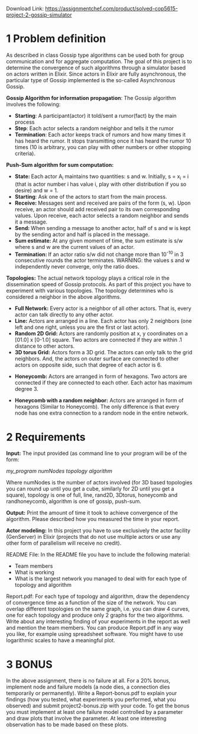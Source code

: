 Download Link: https://assignmentchef.com/product/solved-cop5615-project-2-gossip-simulator
<br>
<h1>1   Problem definition</h1>




As described in class Gossip type algorithms can be used both for group communication and for aggregate computation. The goal of this project is to determine the convergence of such algorithms through a simulator based on actors written in Elixir. Since actors in Elixir are fully asynchronous, the particular type of Gossip implemented is the so-called Asynchronous Gossip.




<strong>Gossip Algorithm for information propagation</strong>: The Gossip algorithm involves the following:




<ul>

 <li><strong>Starting</strong>: A participant(actor) it told/sent a rumor(fact) by the main process</li>

 <li><strong>Step</strong>: Each actor selects a random neighbor and tells it the rumor</li>

 <li><strong>Termination</strong>: Each actor keeps track of rumors and how many times it has heard the rumor. It stops transmitting once it has heard the rumor 10 times (10 is arbitrary, you can play with other numbers or other stopping criteria).</li>

</ul>




<strong> </strong>

<strong> </strong>

<strong> </strong>

<strong> </strong>

<strong>Push-Sum algorithm for sum computation: </strong>

<strong> </strong>

<ul>

 <li><strong>State: </strong>Each actor A<sub>i</sub> maintains two quantities: s and w. Initially, s = x<sub>i</sub> = i (that is actor number i has value i, play with other distribution if you so desire) and w = 1.</li>

 <li><strong>Starting</strong>: Ask one of the actors to start from the main process.</li>

 <li><strong>Receive: </strong>Messages sent and received are pairs of the form (s, w). Upon receive, an actor should add received pair to its own corresponding values. Upon receive, each actor selects a random neighbor and sends it a message.</li>

 <li><strong>Send: </strong>When sending a message to another actor, half of s and w is kept by the sending actor and half is placed in the message.</li>

 <li><strong>Sum estimate: </strong>At any given moment of time, the sum estimate is s/w where s and w are the current values of an actor.</li>

 <li><strong>Termination: </strong>If an actor ratio s/w did not change more than 10<sup>-10</sup> in 3 consecutive rounds the actor terminates. WARNING: the values s and w independently never converge, only the ratio does.</li>

</ul>




<strong>Topologies:</strong> The actual network topology plays a critical role in the dissemination speed of Gossip protocols. As part of this project you have to experiment with various topologies. The topology determines who is considered a neighbor in the above algorithms.




<ul>

 <li><strong>Full Network:</strong> Every actor is a neighbor of all other actors. That is, every actor can talk directly to any other actor.</li>

 <li><strong>Line:</strong> Actors are arranged in a line. Each actor has only 2 neighbors (one left and one right, unless you are the first or last actor).</li>

 <li><strong>Random 2D Grid:</strong> Actors are randomly position at x, y coordinates on a [01.0] x [0-1.0] square. Two actors are connected if they are within .1 distance to other actors.</li>

 <li><strong>3D torus Grid:</strong> Actors form a 3D grid. The actors can only talk to the grid neighbors. And, the actors on outer surface are connected to other actors on opposite side, such that degree of each actor is 6.</li>

</ul>




<ul>

 <li><strong>Honeycomb:</strong> Actors are arranged in form of hexagons. Two actors are connected if they are connected to each other. Each actor has maximum degree 3.</li>

</ul>







<ul>

 <li><strong>Honeycomb with a random neighbor:</strong> Actors are arranged in form of hexagons (Similar to Honeycomb). The only difference is that every node has one extra connection to a random node in the entire network.</li>

</ul>




<h1>2   Requirements</h1>




<strong>Input:</strong>  The input provided (as command line to your program will be of the form:




<em>my_program numNodes topology algorithm </em>




Where numNodes is the number of actors involved (for 3D based topologies you can round up until you get a cube, similarly for 2D until you get a square), topology is one of full, line, rand2D, 3Dtorus, honeycomb and randhoneycomb, algorithm is one of gossip, push-sum.




<strong>Output:</strong> Print the amount of time it took to achieve convergence of the algorithm. Please described how you measured the time in your report.




<strong>Actor modeling:</strong> In this project you have to use exclusively the actor facility (GenServer) in Elixir (projects that do not use multiple actors or use any other form of parallelism will receive no credit).













README File: In the README file you have to include the following material:

<ul>

 <li>Team members</li>

 <li>What is working</li>

 <li>What is the largest network you managed to deal with for each type of topology and algorithm</li>

</ul>




Report.pdf: For each type of topology and algorithm, draw the dependency of convergence time as a function of the size of the network. You can overlap different topologies on the same graph, i.e. you can draw 4 curves, one for each topology and produce only 2 graphs for the two algorithms. Write about any interesting finding of your experiments in the report as well and mention the team members. You can produce Report.pdf in any way you like, for example using spreadsheet software. You might have to use logarithmic scales to have a meaningful plot.




<h1>3   BONUS</h1>




In the above assignment, there is no failure at all. For a 20% bonus, implement node and failure models (a node dies, a connection dies temporarily or permanently). Write a Report-bonus.pdf to explain your findings (how you tested, what experiments you performed, what you observed) and submit project2-bonus.zip with your code. To get the bonus you must implement at least one failure model controlled by a parameter and draw plots that involve the parameter. At least one interesting observation has to be made based on these plots.